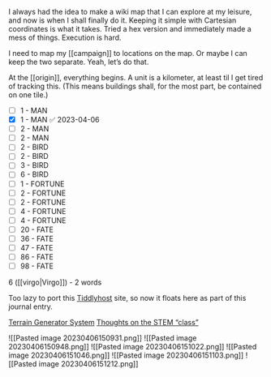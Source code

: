 I always had the idea to make a wiki map that I can explore at my leisure, and now is when I shall finally do it. Keeping it simple with Cartesian coordinates is what it takes. Tried a hex version and immediately made a mess of things. Execution is hard.

I need to map my [[campaign]] to locations on the map. Or maybe I can keep the two separate. Yeah, let’s do that.

At the [[origin]], everything begins. A unit is a kilometer, at least til I get tired of tracking this. (This means buildings shall, for the most part, be contained on one tile.)

- [ ] 1 - MAN
- [x] 1 - MAN ✅ 2023-04-06
- [ ] 2 - MAN
- [ ] 2 - MAN
- [ ] 2 - BIRD
- [ ] 2 - BIRD
- [ ] 3 - BIRD
- [ ] 6 - BIRD
- [ ] 1 - FORTUNE
- [ ] 2 - FORTUNE
- [ ] 2 - FORTUNE
- [ ] 4 - FORTUNE
- [ ] 4 - FORTUNE
- [ ] 20 - FATE
- [ ] 36 - FATE
- [ ] 47 - FATE
- [ ] 86 - FATE
- [ ] 98 - FATE

6 ([[virgo|Virgo]]) - 2 words

Too lazy to port this [Tiddlyhost](https://worldwithoutfairies.tiddlyhost.com) site, so now it floats here as part of this journal entry.

[Terrain Generator System](https://whosemeasure.blogspot.com/2023/02/another-method-for-meaningful-terrain.html)
[Thoughts on the STEM “class”](https://tsutsifrutsi.tumblr.com/post/139992202409/thoughts-on-the-stem-class)


![[Pasted image 20230406150931.png]]
![[Pasted image 20230406150948.png]]
![[Pasted image 20230406151022.png]]
![[Pasted image 20230406151046.png]]
![[Pasted image 20230406151103.png]]
![[Pasted image 20230406151212.png]]